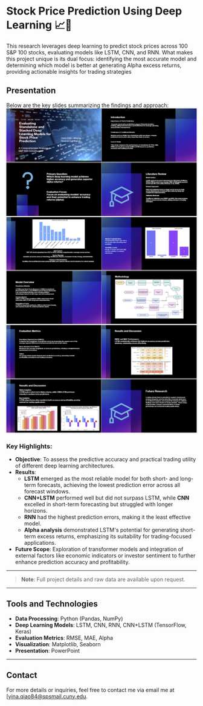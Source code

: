 # Stock Price Prediction Using Deep Learning 📈🧠

This research leverages deep learning to predict stock prices across 100 S&P 100 stocks, evaluating models like LSTM, CNN, and RNN. What makes this project unique is its dual focus: identifying the most accurate model and determining which model is better at generating Alpha excess returns, providing actionable insights for trading strategies

## Presentation
Below are the key slides summarizing the findings and approach:
![698ppt1](https://github.com/yinaS1234/Deep-Learning-Stock-Price-Prediction/blob/main/resource/698ppt1.png)
<br>
![698ppt2](https://github.com/yinaS1234/Deep-Learning-Stock-Price-Prediction/blob/main/resource/698ppt2.png)
![698ppt3](https://github.com/yinaS1234/Deep-Learning-Stock-Price-Prediction/blob/main/resource/698ppt3.png)


### Key Highlights:
- **Objective**: To assess the predictive accuracy and practical trading utility of different deep learning architectures.
- **Results**:
  - **LSTM** emerged as the most reliable model for both short- and long-term forecasts, achieving the lowest prediction error across all forecast windows.
  - **CNN+LSTM** performed well but did not surpass LSTM, while **CNN** excelled in short-term forecasting but struggled with longer horizons.
  - **RNN** had the highest prediction errors, making it the least effective model.
  - **Alpha analysis** demonstrated LSTM's potential for generating short-term excess returns, emphasizing its suitability for trading-focused applications.
- **Future Scope**: Exploration of transformer models and integration of external factors like economic indicators or investor sentiment to further enhance prediction accuracy and profitability.

---

> **Note**: Full project details and raw data are available upon request.

---

## Tools and Technologies
- **Data Processing**: Python (Pandas, NumPy)
- **Deep Learning Models**: LSTM, CNN, RNN, CNN+LSTM (TensorFlow, Keras)
- **Evaluation Metrics**: RMSE, MAE, Alpha
- **Visualization**: Matplotlib, Seaborn
- **Presentation**: PowerPoint

---

## Contact
For more details or inquiries, feel free to contact me via email me at [yina.qiao84@spsmail.cuny.edu.
